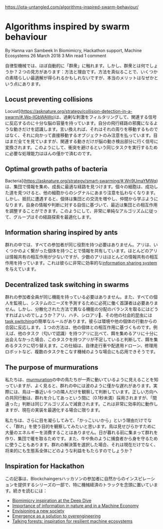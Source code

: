 https://iota-untangled.com/algorithms-inspired-swarm-behaviour/

# Algorithms inspired by swarm behaviour

By Hanna van Sambeek
In Biomimicry, Hackathon support, Machine Ecosystems
26 March 2018
3 Min read
1 comment
<!--
With autonomous machines you almost automatically touch on swarming. But what is swarming? There are two ways of looking at it: how and why. By imitating the how, we might get some nice optimizations, but the why is where the real benefits are.
-->
自律型機械では、ほぼ自動的に「群衆」に触れます。しかし、群衆とは何でしょうか？２つの見方があります：方法と理由です。方法を真似ることで、いくつかの素晴らしい最適解が得られるかもしれないですが、本当のメリットはなぜかという点にあります。

## Locust preventing collisions
<!--
[Locust](https://asknature.org/strategy/collision-detection-in-a-swarm/#.Wq-llGbWAWo) filter out excess stimuli to have enough brain capacity to react to relevant signals. It only recognizes movements that will interfere with its flight path. In other words, it only pays attention to objects moving directly toward it, rather than things moving around it. Its eyes still see everything but only relevant movements are converted to signals that go to the movement detection parts of the brain. That way it only needs a fraction of processing power to perform the same task – avoid collisions.
-->
Locust](https://asknature.org/strategy/collision-detection-in-a-swarm/#.Wq-llGbWAWo)は、過剰な刺激をフィルタリングして、関連する信号に反応するのに十分な脳の容量を持っています。自分の飛行経路の邪魔になるような動きだけを認識します。言い換えれば、それはそれの周りを移動するものではなく、それに向かって直接移動するオブジェクトのみ注意を払っています。目はまだ全てを見ていますが、関連する動きだけが脳の動き検出部分に行く信号に変換されます。このようにして、衝突を避けるという同じタスクを実行するために必要な処理能力はほんの僅かで済むのです。

## Optimal growth paths of bacteria
<!--
[Bacteria](https://asknature.org/strategy/smart-swarming/#.Wri9UmaYMWq) gather information collectively to find the optimal path to growth. When an individual bacteria finds a successful path, it pays less attention to the signals from others. But when encountering resistance, the individual will increase its interaction with the group and learn from its peers. Based on confidence in their own information and decisions, bacteria can adjust their interactions with the group. This way, the group will optimize its path finding, following a very simple algorithm.
-->
Bacteria](https://asknature.org/strategy/smart-swarming/#.Wri9UmaYMWq)は、集団で情報を集め、成長に最適な経路を見つけます。個々の細胞は、成功した道を見つけると、他の細胞からのシグナルにあまり注意を払わなくなります。しかし、抵抗に遭遇すると、個体は集団との交流を増やし、仲間から学ぶようになります。自身の情報や判断に対する自信に基づいて、最近は集団との相互作用を調整することができます。このようにして、非常に単純なアルゴリズムに従って、グループはその経路探索を最適化します。

## Information sharing inspired by ants
<!--
In swarms, not all participants have to have the same role. Ants share information by having a few well-connected individuals. Most ants have only a few information sharing interactions, but a few ants have most inform sharing interactions. This gives them a very efficient [information sharing system](https://asknature.org/strategy/individuals-share-information/#.Wq-W5mbWAWo).
-->
群れの中では、すべての参加者が同じ役割を持つ必要はありません。アリは、いくつかのよく繋がった個体を持つことで情報を共有しています。ほとんどのアリは情報共有の相互作用が少ないですが、少数のアリはほとんどの情報共有の相互作用を持っています。これは彼らに非常に効率的な[information sharing system](https://asknature.org/strategy/individuals-share-information/#.Wq-W5mbWAWo)を与えています。

## Decentralized task switching in swarms
<!--
Not all participants in a swarm have to have the same function. And there doesn’t need to be a mastermind working hard to monitor every individual and predict the needs of the system. But how do you then balance the distribution of different functions in a decentralized way? Some ants, bees, termites and other social insects have simple rules for [task switching](https://news.stanford.edu/pr/96/960318insects.html). They respond to cues from the environment or actions of other individuals. One method is based on the interaction rate with others. For example, if ants do not meet enough food gathering ants compared to ants with other tasks (recognized by smell), they will switch to food gathering assuming there is a lack of ants with this task. This mechanism could be used in cases like autonomous cars, delivery drones, repair robots or any other machine that can fulfill multiple tasks.
-->
群れの参加者全員が同じ機能を持っている必要はありません。また、すべての個人を監視し、システムのニーズを予測するために必死に働く首謀者は必要ありません。しかし、分散化された方法で異なる機能の分配のバランスを取るにはどうすればよいのでしょうか？アリ、ハチ、シロアリ、その他の社会的昆虫には[task switching](https://news.stanford.edu/pr/96/960318insects.html)の簡単なルールがあります。彼らは環境や他の個体の行動からの合図に反応します。１つの方法は、他の個体との相互作用に基づくものです。例えば、他のタスク（匂いで認識）を持つアリに比べて、餌を集めるアリに十分に出会えなかった場合、このタスクを持つアリが不足していると判断して、餌を集めるタスクに切り替えます。この仕組は、自律走行車や配達用ドローン、修理用ロボットなど、複数のタスクをこなす機械のような場合にも応用できそうです。

## The purpose of murmurations
<!--
We know birds in a [murmuration](https://www.woodlandtrust.org.uk/blog/2018/11/starling-murmurations/) seem to move as one, but there is a slight delay through the swarm when you look closely, almost like a wave. In reality a bird actually observes only its closest 6 neighbours to make its decision. A joint movement in the right direction is adopted through the swarm in the blink of an eye (less than 0.1 sec) but “wrong” decisions are dampened with the same algorithm. This works very efficiently, but only in optimizing current implementations.
-->
私たちは、[murmuration](https://www.woodlandtrust.org.uk/blog/2018/11/starling-murmurations/)の中の鳥たちが一斉に動いているように見えることを知っていますが、よく見ると、群れの中には波のように僅かな遅れがあります。実際には、鳥は一番近い６つの隣人だけを観察して判断しています。正しい方向への共同行動は、群れを介してあっという間に（0.1秒未満）採用されますが、「間違った」判断は同じアルゴリズムで減衰されます。これは非常に効率的に動作しますが、現在の実装を最適化する場合に限ります。

<!--
We want to challenge you to look further, and observe the purpose of using a swarm; not just because it looks cool. Birds don’t expend huge amounts of energy to put on a show. They do it to gather to flock before nightfall, in order to stay warm as a group. Or they use it to fend off a predator, just as cattle and fish do. When you opt for a swarm-solution, how will it benefit the whole ecosystem, and not just now, but also in the future?
-->
私たちは、さらに目を凝らしてみて、「かっこいいから」という理由だけでなく、「群れ」を使う目的を観察してみたいと思います。鳥は見せびらかすために大量のエネルギーを消費することはありません。日が暮れる前に集まって群れを作り、集団で暖を取るためです。また、牛や魚のように捕食者から身を守るために使うこともあります。群れの解決策を選択した場合、それは現在だけでなく、将来的にも生態系全体にどのような利益をもたらすのでしょうか？

## Inspiration for Hackathon
<!--
This post is part of a series providing inspiration from nature for participants at the Blockchaingers Hackathon, specifically with the Machine Economy track in mind. Read more about:
-->
この記事は、Blockchaingersハッカソンの参加者に自然からのインスピレーションを提供するシリーズの一部で、特に機械経済のトラックを念頭に置いています。続きを読むには：

- [Biomimicry inspiration at the Deep Dive](https://iota-untangled.com/nature-inspiration-worlds-largest-hackathon/)
- [Importance of information in nature and in a Machine Economy](https://iota-untangled.com/biomimicry-information-machine-economy/)
- [Envisioning a new society](https://iota-untangled.com/envisioning-a-new-society/)
- [Emergence as a solution to overengineering](https://iota-untangled.com/emergence-solution-overengineering/)
- [Talking forests: inspiration for resilient machine ecosystems](https://iota-untangled.com/talking-forests-inspiration-for-resilient-machine-ecosystems/)
